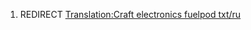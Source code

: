 1.  REDIRECT [Translation:Craft electronics fuelpod
    txt/ru](Translation:Craft_electronics_fuelpod_txt/ru "wikilink")